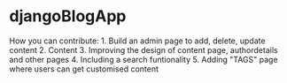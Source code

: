 # djangoBlogApp

How you can contribute:
    1. Build an admin page to add, delete, update content
    2. Content
    3. Improving the design of content page, authordetails and other pages
    4. Including a search funtionality
    5. Adding "TAGS" page where users can get customised content 
